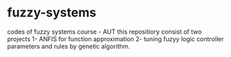 # fuzzy-systems
codes of fuzzy systems course - AUT
this repositiory consist of two projects
1- ANFIS for function approximation
2- tuning fuzyy logic controller parameters and rules by genetic algorithm.
